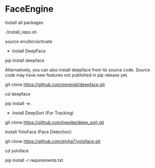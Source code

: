 # FaceEngine

Install all packages

./install_repo.sh

source env/bin/activate

* Install DeepFace

pip install deepface

Alternatively, you can also install deepface from its source code. Source code may have new features not published in pip release yet.

git clone https://github.com/serengil/deepface.git

cd deepface

pip install -e .


* Install DeepSort (For Tracking)

git clone https://github.com/nwojke/deep_sort.git

Install YoloFace (Face Detection):

git clone https://github.com/elyha7/yoloface.git

cd yoloface

pip install -r requirements.txt
